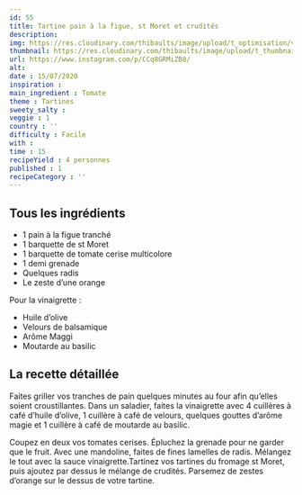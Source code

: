```yaml
---
id: 55
title: Tartine pain à la figue, st Moret et crudités
description: 
img: https://res.cloudinary.com/thibaults/image/upload/t_optimisation/v1600523787/Recipes/20200715_tartine_crudites.jpg
thumbnail: https://res.cloudinary.com/thibaults/image/upload/t_thumbnail_josie/v1600523787/Recipes/20200715_tartine_crudites.jpg
url: https://www.instagram.com/p/CCq8GRMiZB8/
alt: 
date : 15/07/2020
inspiration :
main_ingredient : Tomate
theme : Tartines
sweety_salty : 
veggie : 1
country : ''
difficulty : Facile
with : 
time : 15
recipeYield : 4 personnes
published : 1
recipeCategory : ''
---
```


## Tous les ingrédients
 - 1 pain à la figue tranché
 - 1 barquette de st Moret
 - 1 barquette de tomate cerise multicolore
 - 1 demi grenade
 - Quelques radis
 - Le zeste d’une orange

Pour la vinaigrette :
 - Huile d’olive
 - Velours de balsamique
 - Arôme Maggi
 - Moutarde au basilic

## La recette détaillée
Faites griller vos tranches de pain quelques minutes au four afin qu’elles soient croustillantes. Dans un saladier, faites la vinaigrette avec 4 cuillères à café d’huile d’olive, 1 cuillère à café de velours, quelques gouttes d’arôme magie et 1 cuillère à café de moutarde au basilic.

Coupez en deux vos tomates cerises. Épluchez la grenade pour ne garder que le fruit. Avec une mandoline, faites de fines lamelles de radis. Mélangez le tout avec la sauce vinaigrette.Tartinez vos tartines du fromage st Moret, puis ajoutez par dessus le mélange de crudités. Parsemez de zestes d’orange sur le dessus de votre tartine.